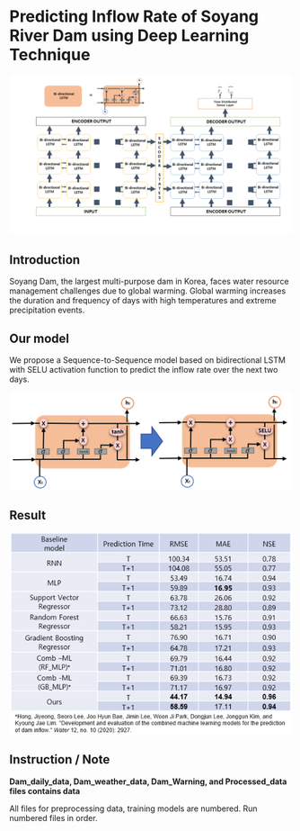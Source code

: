 # Predicting Inflow Rate of Soyang River Dam using Deep Learning Technique



![intro_img](./Figures/water_fig/Bidirectional_LSTM_with_SELU.PNG)
## Introduction

Soyang Dam, the largest multi-purpose dam in Korea, faces water resource management challenges due to global warming. Global warming increases the duration and frequency of days with high temperatures and extreme precipitation events. 

## Our model

We propose a Sequence-to-Sequence model based on bidirectional LSTM with SELU activation function to predict the inflow rate over the next two days. 

![ourModelImg](./Figures/water_fig/LSTM_TANH_SELU.png)


## Result
![ResultTable](./Figures/water_fig/Result_Table.PNG)
 



## Instruction / Note

**Dam_daily_data, Dam_weather_data, Dam_Warning, and Processed_data files contains data**

All files for preprocessing data, training models are numbered. Run numbered files in order.
